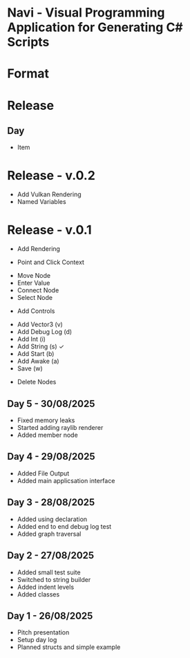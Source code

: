 # Navi - Visual Programming Application for Generating C# Scripts

# Format
# Release
## Day
- Item

# Release - v.0.2
- Add Vulkan Rendering
- Named Variables

# Release - v.0.1
- Add Rendering

- Point and Click Context
* Move Node
* Enter Value
* Connect Node
* Select Node

- Add Controls
* Add Vector3   (v)
* Add Debug Log (d)
* Add Int       (i)
* Add String    (s) ✓
* Add Start     (b) 
* Add Awake     (a)
* Save          (w)

- Delete Nodes

## Day 5 - 30/08/2025
- Fixed memory leaks
- Started adding raylib renderer
- Added member node

## Day 4 - 29/08/2025
- Added File Output
- Added main applicsation interface

## Day 3 - 28/08/2025
- Added using declaration
- Added end to end debug log test
- Added graph traversal

## Day 2 - 27/08/2025
- Added small test suite
- Switched to string builder 
- Added indent levels
- Added classes

## Day 1 - 26/08/2025
- Pitch presentation
- Setup day log
- Planned structs and simple example
